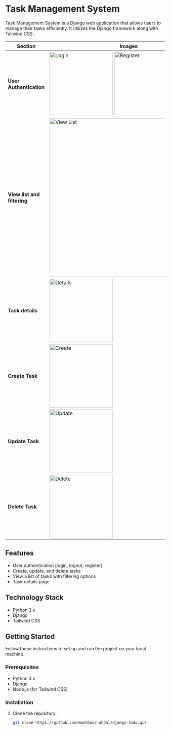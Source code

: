 # Task Management System

Task Management System is a Django web application that allows users to manage their tasks efficiently. It utilizes the Django framework along with Tailwind CSS .

| Section                      | Images |
| ----------------------------- | ------------------------------------------- |
| **User Authentication**      | <img src="https://github.com/mashhoor-ahdal/django-todo/assets/101206478/4bb27852-c25e-4463-be7d-b0d747695a7b" alt="Login" width="200"/> <img src="https://github.com/mashhoor-ahdal/django-todo/assets/101206478/5ae56072-9b1b-49d2-b114-0a05011936db" alt="Register" width="200"/> |
| **View list and filtering**  | <img src="https://github.com/mashhoor-ahdal/django-todo/assets/101206478/f7334d6d-4e8e-40ec-9292-6553a687fb23" alt="View List" width="500"/> |
| **Task details**             | <img src="https://github.com/mashhoor-ahdal/django-todo/assets/101206478/e847f2e1-0512-4610-aaad-baad56bf983f" alt="Details" width="200"/> |
| **Create Task**              | <img src="https://github.com/mashhoor-ahdal/django-todo/assets/101206478/1534aae9-983f-4b80-b97d-d3cba9c57f58" alt="Create" width="200"/> |
| **Update Task**              | <img src="https://github.com/mashhoor-ahdal/django-todo/assets/101206478/aacfa198-5459-4900-b678-f7712a102913" alt="Update" width="200"/> |
| **Delete Task**              | <img src="https://github.com/mashhoor-ahdal/django-todo/assets/101206478/1529abaa-c62b-470b-8fbd-d2c8b1cdcbef" alt="Delete" width="200"/> |


## Features

- User authentication (login, logout, register)
- Create, update, and delete tasks
- View a list of tasks with filtering options
- Task details page

## Technology Stack

- Python 3.x
- Django
- Tailwind CSS

## Getting Started

Follow these instructions to set up and run the project on your local machine.

### Prerequisites

- Python 3.x
- Django
- Node.js (for Tailwind CSS)

### Installation

1. Clone the repository:

   ```bash
   git clone https://github.com/mashhoor-ahdal/django-todo.git
